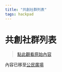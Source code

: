 ```yaml
---
title: "共創社群列表"
tags: hackpad
---
```


# 共創社群列表

> [點此觀看原始內容](https://g0v.hackpad.tw/MnqIN8dGPY9)

內容已移至[公民廣場](https://g0v.hackpad.tw/PDrdUgO6vA6)

